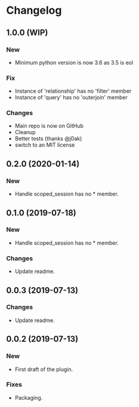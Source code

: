 
# Changelog

## 1.0.0 (WIP)

### New

* Minimum python version is now 3.6 as 3.5 is eol

### Fix

* Instance of 'relationship' has no 'filter' member
* Instance of 'query' has no 'outerjoin' member

### Changes

* Main repo is now on GitHub
* Cleanup
* Better tests (thanks @j0ak)
* switch to an MIT license

## 0.2.0 (2020-01-14)

### New

* Handle scoped_session has no * member.

## 0.1.0 (2019-07-18)

### New

* Handle scoped_session has no * member.

### Changes

* Update readme.

## 0.0.3 (2019-07-13)

### Changes

* Update readme.

## 0.0.2 (2019-07-13)

### New

* First draft of the plugin.

### Fixes

* Packaging.


